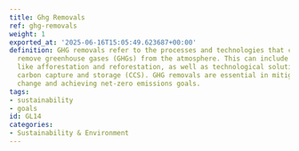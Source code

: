 ```yaml
---
title: Ghg Removals
ref: ghg-removals
weight: 1
exported_at: '2025-06-16T15:05:49.623687+00:00'
definition: GHG removals refer to the processes and technologies that capture and
  remove greenhouse gases (GHGs) from the atmosphere. This can include natural processes
  like afforestation and reforestation, as well as technological solutions such as
  carbon capture and storage (CCS). GHG removals are essential in mitigating climate
  change and achieving net-zero emissions goals.
tags:
- sustainability
- goals
id: GL14
categories:
- Sustainability & Environment
---
```


